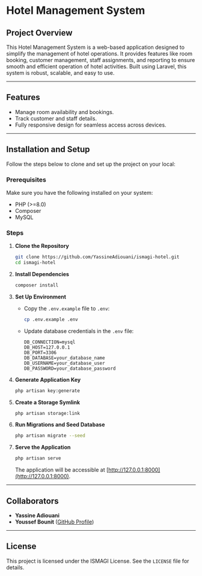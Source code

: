 # Hotel Management System

## Project Overview
This Hotel Management System is a web-based application designed to simplify the management of hotel operations. It provides features like room booking, customer management, staff assignments, and reporting to ensure smooth and efficient operation of hotel activities. Built using Laravel, this system is robust, scalable, and easy to use.

---

## Features
- Manage room availability and bookings.
- Track customer and staff details.
- Fully responsive design for seamless access across devices.

---

## Installation and Setup

Follow the steps below to clone and set up the project on your local:

### Prerequisites
Make sure you have the following installed on your system:
- PHP (>=8.0)
- Composer
- MySQL

### Steps

1. **Clone the Repository**
   ```bash
   git clone https://github.com/YassineAdiouani/ismagi-hotel.git
   cd ismagi-hotel
   ```

2. **Install Dependencies**
   ```bash
   composer install
   ```

3. **Set Up Environment**
   - Copy the `.env.example` file to `.env`:
     ```bash
     cp .env.example .env
     ```
   - Update database credentials in the `.env` file:
     ```env
     DB_CONNECTION=mysql
     DB_HOST=127.0.0.1
     DB_PORT=3306
     DB_DATABASE=your_database_name
     DB_USERNAME=your_database_user
     DB_PASSWORD=your_database_password
     ```

4. **Generate Application Key**
   ```bash
   php artisan key:generate
   ```

5. **Create a Storage Symlink**
   ```bash
   php artisan storage:link
   ```

6. **Run Migrations and Seed Database**
   ```bash
   php artisan migrate --seed
   ```

7. **Serve the Application**
   ```bash
   php artisan serve
   ```
   The application will be accessible at [http://127.0.0.1:8000](http://127.0.0.1:8000).

---

## Collaborators
- **Yassine Adiouani**
- **Youssef Bounit** ([GitHub Profile](https://github.com/youssef-bounit))

---

## License
This project is licensed under the ISMAGI License. See the `LICENSE` file for details.
